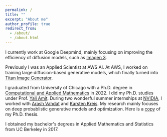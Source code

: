 ```yaml
---
permalink: /
title: ""
excerpt: "About me"
author_profile: true
redirect_from: 
  - /about/
  - /about.html
---
```

I currently work at Google Deepmind, mainly focusing on improving the efficiency of diffusion models, such as [Imagen 3](https://deepmind.google/technologies/imagen-3/).

Previously I was an Applied Scientist at AWS AI. At AWS, I worked on training large diffusion-based generative models, which finally turned into [Titan Image Generator](https://aws.amazon.com/bedrock/titan/).

I graduated from University of Chicago with a Ph.D. degree in [Computational and Applied Mathematics](https://cam.uchicago.edu) in 2022. I did my Ph.D. studies under Prof. [Yali Amit](https://galton.uchicago.edu/~amit/). During two wonderful summer internships at [NVIDIA](https://www.nvidia.com/en-us/research/), I worked with [Arash Vahdat](http://latentspace.cc/arash_vahdat/) and [Karsten Kreis](https://karstenkreis.github.io/). My research mainly focuses on deep probablistic generative models and optimization. Here is a [copy](https://knowledge.uchicago.edu/record/3954) of my Ph.D. thesis. <br>

I obtained my bachelor's degrees in Applied Mathematics and Statistics from UC Berkeley in 2017. <br>



